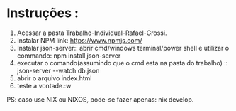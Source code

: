 # Instruções :

1. Acessar a pasta Trabalho-Individual-Rafael-Grossi.
2. Instalar NPM link: https://www.npmjs.com/
3. Instalar json-server:: abrir cmd/windows terminal/power shell e utilizar o commando: npm install json-server
4. executar o comando(assumindo que o cmd esta na pasta do trabalho) :: json-server --watch db.json 
5. abrir o arquivo index.html
6. teste a vontade.:w



PS: caso use NIX ou NIXOS, pode-se fazer apenas: nix develop.

